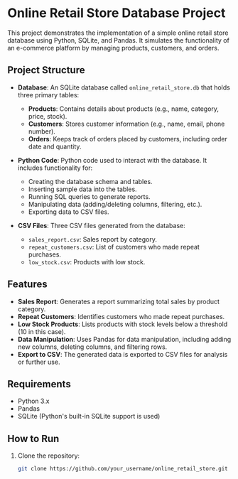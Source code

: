 # Online Retail Store Database Project

This project demonstrates the implementation of a simple online retail store database using Python, SQLite, and Pandas. It simulates the functionality of an e-commerce platform by managing products, customers, and orders.

## Project Structure

- **Database**: An SQLite database called `online_retail_store.db` that holds three primary tables: 
  - **Products**: Contains details about products (e.g., name, category, price, stock).
  - **Customers**: Stores customer information (e.g., name, email, phone number).
  - **Orders**: Keeps track of orders placed by customers, including order date and quantity.

- **Python Code**: Python code used to interact with the database. It includes functionality for:
  - Creating the database schema and tables.
  - Inserting sample data into the tables.
  - Running SQL queries to generate reports.
  - Manipulating data (adding/deleting columns, filtering, etc.).
  - Exporting data to CSV files.

- **CSV Files**: Three CSV files generated from the database:
  - `sales_report.csv`: Sales report by category.
  - `repeat_customers.csv`: List of customers who made repeat purchases.
  - `low_stock.csv`: Products with low stock.

## Features

- **Sales Report**: Generates a report summarizing total sales by product category.
- **Repeat Customers**: Identifies customers who made repeat purchases.
- **Low Stock Products**: Lists products with stock levels below a threshold (10 in this case).
- **Data Manipulation**: Uses Pandas for data manipulation, including adding new columns, deleting columns, and filtering rows.
- **Export to CSV**: The generated data is exported to CSV files for analysis or further use.

## Requirements

- Python 3.x
- Pandas
- SQLite (Python's built-in SQLite support is used)

## How to Run

1. Clone the repository:

   ```bash
   git clone https://github.com/your_username/online_retail_store.git

